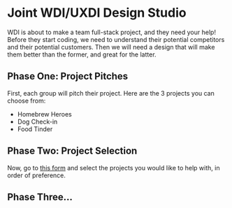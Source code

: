 # Joint WDI/UXDI Design Studio

WDI is about to make a team full-stack project, and they need your help!  Before they start coding, we need to understand their potential competitors and their potential customers.  Then we will need a design that will make them better than the former, and great for the latter.

## Phase One: Project Pitches

First, each group will pitch their project.  Here are the 3 projects you can choose from:

- Homebrew Heroes
- Dog Check-in
- Food Tinder

## Phase Two: Project Selection

Now, go to [this form](https://goo.gl/forms/gekWF5oteN37vKkE3) and select the projects you would like to help with, in order of preference.

## Phase Three...
